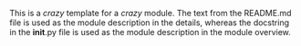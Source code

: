 This is a _crazy_ template for a _crazy_ module. The text from the README.md file is used as the module description in the details, whereas the docstring in the __init__.py file is used as the module description in the module overview.